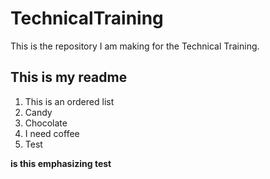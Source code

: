 # TechnicalTraining
This is the repository I am making for the Technical Training. 

## This is my readme 

1. This is an ordered list 
2. Candy 
3. Chocolate
4. I need coffee
5. Test 

**is this emphasizing test** 
